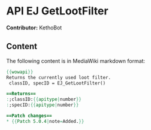 # API EJ GetLootFilter

**Contributor:** KethoBot

## Content

The following content is in MediaWiki markdown format:

```mediawiki
{{wowapi}}
Returns the currently used loot filter.
 classID, specID = EJ_GetLootFilter()

==Returns==
:;classID:{{apitype|number}}
:;specID:{{apitype|number}}

==Patch changes==
* {{Patch 5.0.4|note=Added.}}
```